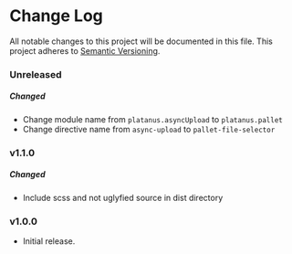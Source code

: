 # Change Log
All notable changes to this project will be documented in this file.
This project adheres to [Semantic Versioning](http://semver.org/).

### Unreleased

##### Changed

* Change module name from `platanus.asyncUpload` to `platanus.pallet`
* Change directive name from `async-upload` to `pallet-file-selector`

### v1.1.0

##### Changed

* Include scss and not uglyfied source in dist directory

### v1.0.0

* Initial release.
